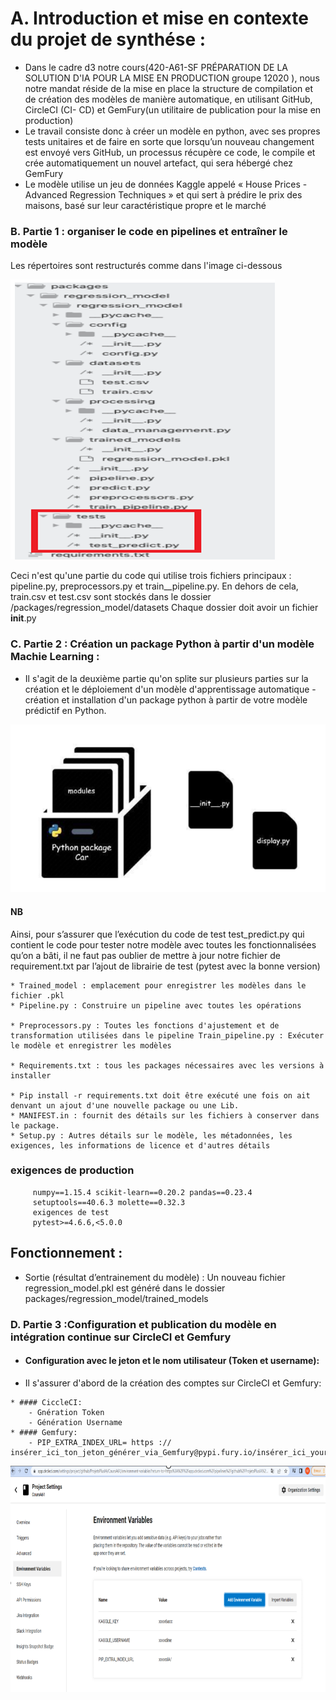 # A. Introduction et mise en contexte du projet de synthése :
* Dans le cadre d3 notre cours(420-A61-SF PRÉPARATION DE LA SOLUTION D'IA POUR LA MISE EN PRODUCTION groupe 12020
), nous notre mandat réside de la mise en place la structure de compilation et de création des
modèles de manière automatique, en utilisant GitHub, CircleCI (CI- CD) et GemFury(un utilitaire de
publication pour la mise en production)
* Le travail consiste donc à créer un modèle en python, avec ses propres tests unitaires et de faire en sorte
que lorsqu’un nouveau changement est envoyé vers GitHub, un processus récupère ce code, le compile
et crée automatiquement un nouvel artefact, qui sera hébergé chez GemFury
* Le modèle utilise un jeu de données Kaggle appelé « House Prices - Advanced Regression Techniques
» et qui sert à prédire le prix des maisons, basé sur leur caractéristique propre et le marché

### B. Partie 1 : organiser le code en pipelines et entraîner le modèle
Les répertoires sont restructurés comme dans l'image ci-dessous

![](img_partie1.PNG)

Ceci n'est qu'une partie du code qui utilise trois fichiers principaux : pipeline.py, preprocessors.py et train__pipeline.py. En dehors de cela, train.csv et test.csv sont stockés dans le dossier /packages/regression_model/datasets
Chaque dossier doit avoir un fichier __init__.py

### C. Partie 2 : Création un package Python à partir d'un modèle Machie Learning :

* Il s'agit de la deuxième partie qu'on splite sur plusieurs parties sur la création et le déploiement d'un modèle d'apprentissage automatique - création et installation d'un package python à partir de votre modèle prédictif en Python.

![](img_partie2.PNG)
#### NB
Ainsi, pour  s’assurer que l’exécution du code de test test_predict.py qui contient le code pour tester notre modèle avec toutes les fonctionnalisées qu’on a bâti, il ne faut pas oublier de mettre à jour notre fichier de requirement.txt par l’ajout de librairie de test (pytest avec la bonne version)
 ```
* Trained_model : emplacement pour enregistrer les modèles dans le fichier .pkl
* Pipeline.py : Construire un pipeline avec toutes les opérations

* Preprocessors.py : Toutes les fonctions d'ajustement et de transformation utilisées dans le pipeline Train_pipeline.py : Exécuter le modèle et enregistrer les modèles

* Requirements.txt : tous les packages nécessaires avec les versions à installer

* Pip install -r requirements.txt doit être exécuté une fois on ait denvant un ajout d'une nouvelle package ou une Lib.
* MANIFEST.in : fournit des détails sur les fichiers à conserver dans le package.
* Setup.py : Autres détails sur le modèle, les métadonnées, les exigences, les informations de licence et d'autres détails
 ```
 ### exigences de production
 ```
      numpy==1.15.4 scikit-learn==0.20.2 pandas==0.23.4
      setuptools==40.6.3 molette==0.32.3
      exigences de test
      pytest>=4.6.6,<5.0.0
```
## Fonctionnement :
* Sortie (résultat d’entrainement du modèle) : 
Un nouveau fichier regression_model.pkl est généré dans le dossier packages/regression_model/trained_models

### D. Partie 3 :Configuration et publication du modèle en intégration continue sur CircleCI et  Gemfury
* #### Configuration avec le jeton et le nom utilisateur (Token et username):
* Il s'assurer d'abord de la création des comptes sur CircleCI et Gemfury:
```
* #### CiccleCI:
    - Gnération Token
    - Génération Username
* #### Gemfury:
    - PIP_EXTRA_INDEX_URL= https :// insérer_ici_ton_jeton_générer_via_Gemfury@pypi.fury.io/insérer_ici_your_username_de_Github
```
![](config_CircleCI.PNG)


